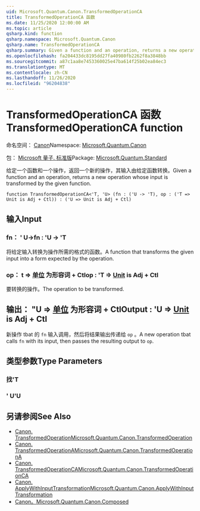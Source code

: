 ```yaml
---
uid: Microsoft.Quantum.Canon.TransformedOperationCA
title: TransformedOperationCA 函数
ms.date: 11/25/2020 12:00:00 AM
ms.topic: article
qsharp.kind: function
qsharp.namespace: Microsoft.Quantum.Canon
qsharp.name: TransformedOperationCA
qsharp.summary: Given a function and an operation, returns a new operation whose input is transformed by the given function.
ms.openlocfilehash: fa204433dc8195dd27fa40980fb2262f8a3848bb
ms.sourcegitcommit: a87c1aa8e7453360025e47ba614f25b02ea84ec3
ms.translationtype: MT
ms.contentlocale: zh-CN
ms.lasthandoff: 11/26/2020
ms.locfileid: "96204838"
---
```

# <a name="transformedoperationca-function"></a><span data-ttu-id="47871-102">TransformedOperationCA 函数</span><span class="sxs-lookup"><span data-stu-id="47871-102">TransformedOperationCA function</span></span>

<span data-ttu-id="47871-103">命名空间： [Canon](xref:Microsoft.Quantum.Canon)</span><span class="sxs-lookup"><span data-stu-id="47871-103">Namespace: [Microsoft.Quantum.Canon](xref:Microsoft.Quantum.Canon)</span></span>

<span data-ttu-id="47871-104">包： [Microsoft 量子. 标准版](https://nuget.org/packages/Microsoft.Quantum.Standard)</span><span class="sxs-lookup"><span data-stu-id="47871-104">Package: [Microsoft.Quantum.Standard](https://nuget.org/packages/Microsoft.Quantum.Standard)</span></span>


<span data-ttu-id="47871-105">给定一个函数和一个操作，返回一个新的操作，其输入由给定函数转换。</span><span class="sxs-lookup"><span data-stu-id="47871-105">Given a function and an operation, returns a new operation whose input is transformed by the given function.</span></span>

```qsharp
function TransformedOperationCA<'T, 'U> (fn : ('U -> 'T), op : ('T => Unit is Adj + Ctl)) : ('U => Unit is Adj + Ctl)
```


## <a name="input"></a><span data-ttu-id="47871-106">输入</span><span class="sxs-lookup"><span data-stu-id="47871-106">Input</span></span>

### <a name="fn--u---t"></a><span data-ttu-id="47871-107">fn： ' U-></span><span class="sxs-lookup"><span data-stu-id="47871-107">fn : 'U -> 'T</span></span>

<span data-ttu-id="47871-108">将给定输入转换为操作所需的格式的函数。</span><span class="sxs-lookup"><span data-stu-id="47871-108">A function that transforms the given input into a form expected by the operation.</span></span>


### <a name="op--t--unit--is-adj--ctl"></a><span data-ttu-id="47871-109">op： t => [单位](xref:microsoft.quantum.lang-ref.unit)  为形容词 + Ctl</span><span class="sxs-lookup"><span data-stu-id="47871-109">op : 'T => [Unit](xref:microsoft.quantum.lang-ref.unit)  is Adj + Ctl</span></span>

<span data-ttu-id="47871-110">要转换的操作。</span><span class="sxs-lookup"><span data-stu-id="47871-110">The operation to be transformed.</span></span>



## <a name="output--u--unit--is-adj--ctl"></a><span data-ttu-id="47871-111">输出： "U => [单位](xref:microsoft.quantum.lang-ref.unit)  为形容词 + Ctl</span><span class="sxs-lookup"><span data-stu-id="47871-111">Output : 'U => [Unit](xref:microsoft.quantum.lang-ref.unit)  is Adj + Ctl</span></span>

<span data-ttu-id="47871-112">新操作 tbat 的 `fn` 输入调用，然后将结果输出传递给 `op` 。</span><span class="sxs-lookup"><span data-stu-id="47871-112">A new operation tbat calls `fn` with its input, then passes the resulting output to `op`.</span></span>

## <a name="type-parameters"></a><span data-ttu-id="47871-113">类型参数</span><span class="sxs-lookup"><span data-stu-id="47871-113">Type Parameters</span></span>

### <a name="t"></a><span data-ttu-id="47871-114">找</span><span class="sxs-lookup"><span data-stu-id="47871-114">'T</span></span>


### <a name="u"></a><span data-ttu-id="47871-115">' U</span><span class="sxs-lookup"><span data-stu-id="47871-115">'U</span></span>



## <a name="see-also"></a><span data-ttu-id="47871-116">另请参阅</span><span class="sxs-lookup"><span data-stu-id="47871-116">See Also</span></span>

- [<span data-ttu-id="47871-117">Canon. TransformedOperation</span><span class="sxs-lookup"><span data-stu-id="47871-117">Microsoft.Quantum.Canon.TransformedOperation</span></span>](xref:Microsoft.Quantum.Canon.TransformedOperation)
- [<span data-ttu-id="47871-118">Canon. TransformedOperationA</span><span class="sxs-lookup"><span data-stu-id="47871-118">Microsoft.Quantum.Canon.TransformedOperationA</span></span>](xref:Microsoft.Quantum.Canon.TransformedOperationA)
- [<span data-ttu-id="47871-119">Canon. TransformedOperationCA</span><span class="sxs-lookup"><span data-stu-id="47871-119">Microsoft.Quantum.Canon.TransformedOperationCA</span></span>](xref:Microsoft.Quantum.Canon.TransformedOperationCA)
- [<span data-ttu-id="47871-120">Canon. ApplyWithInputTransformation</span><span class="sxs-lookup"><span data-stu-id="47871-120">Microsoft.Quantum.Canon.ApplyWithInputTransformation</span></span>](xref:Microsoft.Quantum.Canon.ApplyWithInputTransformation)
- [<span data-ttu-id="47871-121">Canon。</span><span class="sxs-lookup"><span data-stu-id="47871-121">Microsoft.Quantum.Canon.Composed</span></span>](xref:Microsoft.Quantum.Canon.Composed)